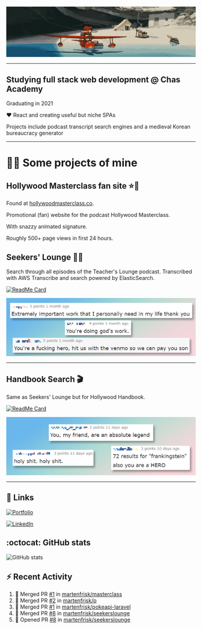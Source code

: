 ![Porco Rosso](https://github.com/martenfrisk/martenfrisk/blob/master/porcoloop4.gif)

___

## Studying full stack web development @ Chas Academy

Graduating in 2021

❤ React and creating useful but niche SPAs

Projects include podcast transcript search engines and a medieval Korean bureaucracy generator


---

# 👨‍💻 Some projects of mine
## Hollywood Masterclass fan site ⭐🌃

Found at [hollywoodmasterclass.co](http://www.hollywoodmasterclass.co).

Promotional (fan) website for the podcast Hollywood Masterclass. 

With snazzy animated signature.

Roughly 500+ page views in first 24 hours. 


##  Seekers' Lounge 👩‍🏫

Search through all episodes of the Teacher's Lounge podcast. Transcribed with AWS Transcribe and search powered by ElasticSearch. 

[![ReadMe Card](https://github-readme-stats.vercel.app/api/pin/?username=martenfrisk&repo=seekerslounge&theme=cobalt)](https://github.com/martenfrisk/seekerslounge)

![Seekers' Lounge reactions](https://github.com/martenfrisk/martenfrisk/blob/master/seekers-comments.png)

---

##  Handbook Search 🎬

Same as Seekers' Lounge but for Hollywood Handbook. 

[![ReadMe Card](https://github-readme-stats.vercel.app/api/pin/?username=martenfrisk&repo=handbooksearch&theme=cobalt)](https://github.com/martenfrisk/handbooksearch)

![Handbook Search reactions](https://github.com/martenfrisk/martenfrisk/blob/master/handbooksearch-comments.png)

---

## :link: Links 

[![Portfolio](https://img.shields.io/badge/Portfolio-💼-9cf?style=for-the-badge)](https://martenfrisk.github.io/p)

[![LinkedIn](https://img.shields.io/badge/--linkedin?label=LinkedIn&color=9cf&logo=LinkedIn&style=for-the-badge)](https://www.linkedin.com/in/martenfrisk/)


## :octocat: GitHub stats

![GitHub stats](https://github-readme-stats.vercel.app/api/?username=martenfrisk&show_icons=true&theme=cobalt)

##  ⚡ Recent Activity

<!--START_SECTION:activity-->
1. 🎉 Merged PR [#1](https://github.com//martenfrisk/masterclass/pull/1) in [martenfrisk/masterclass](https://github.com//martenfrisk/masterclass)
2. 🎉 Merged PR [#2](https://github.com//martenfrisk/p/pull/2) in [martenfrisk/p](https://github.com//martenfrisk/p)
3. 🎉 Merged PR [#1](https://github.com//martenfrisk/pokeapi-laravel/pull/1) in [martenfrisk/pokeapi-laravel](https://github.com//martenfrisk/pokeapi-laravel)
4. 🎉 Merged PR [#8](https://github.com//martenfrisk/seekerslounge/pull/8) in [martenfrisk/seekerslounge](https://github.com//martenfrisk/seekerslounge)
5. 💪 Opened PR [#8](https://github.com//martenfrisk/seekerslounge/pull/8) in [martenfrisk/seekerslounge](https://github.com//martenfrisk/seekerslounge)
<!--END_SECTION:activity-->

<!--
**martenfrisk/martenfrisk** is a ✨ _special_ ✨ repository because its `README.md` (this file) appears on your GitHub profile.

Here are some ideas to get you started:

- 🔭 I’m currently working on ...
- 🌱 I’m currently learning ...
- 👯 I’m looking to collaborate on ...
- 🤔 I’m looking for help with ...
- 💬 Ask me about ...
- 📫 How to reach me: ...
- 😄 Pronouns: ...
- ⚡ Fun fact: ...
-->
